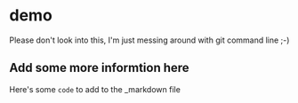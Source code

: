 # demo
Please don't look into this, I'm just messing around with git command line ;-)

## Add some more informtion here
Here's some `code` to add to the _markdown file
